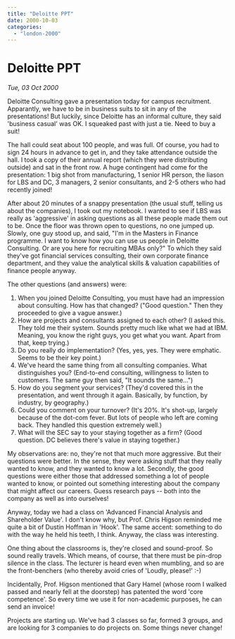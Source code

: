 ```yaml
---
title: "Deloitte PPT"
date: 2000-10-03
categories: 
  - "london-2000"
---
```


# Deloitte PPT

*Tue, 03 Oct 2000*

Deloitte Consulting gave a presentation today for campus recruitment. Apparantly, we have to be in business suits to sit in any of the presentations! But luckily, since Deloitte has an informal culture, they said 'business casual' was OK. I squeaked past with just a tie. Need to buy a suit!

The hall could seat about 100 people, and was full. Of course, you had to sign 24 hours in advance to get in, and they take attendance outside the hall. I took a copy of their annual report (which they were distributing outside) and sat in the front row. A huge contingent had come for the presentation: 1 big shot from manufacturing, 1 senior HR person, the liason for LBS and DC, 3 managers, 2 senior consultants, and 2-5 others who had recently joined!

After about 20 minutes of a snappy presentation (the usual stuff, telling us about the companies), I took out my notebook. I wanted to see if LBS was really as 'aggressive' in asking questions as all these people made them out to be. Once the floor was thrown open to questions, no one jumped up. Slowly, one guy stood up, and said, "I'm in the Masters in Finance programme. I want to know how you can use us people in Deloitte Consulting. Or are you here for recruiting MBAs only?" To which they said they've got financial services consulting, their own corporate finance department, and they value the analytical skills & valuation capabilities of finance people anyway.

The other questions (and answers) were:

1. When you joined Deloitte Consulting, you must have had an impression about consulting. How has that changed? ("Good question." Then they proceeded to give a vague answer.)
2. How are projects and consultants assigned to each other? (I asked this. They told me their system. Sounds pretty much like what we had at IBM. Meaning, you know the right guys, you get what you want. Apart from that, keep trying.)
3. Do you really do implementation? (Yes, yes, yes. They were emphatic. Seems to be their key point.)
4. We've heard the same thing from all consulting companies. What distinguishes you? (End-to-end consulting, willingness to listen to customers. The same guy then said, "It sounds the same...")
5. How do you segment your services? (They'd covered this in the presentation, and went through it again. Basically, by function, by industry, by geography.)
6. Could you comment on your turnover? (It's 20%. It's shot-up, largely because of the dot-com fever. But lots of people who left are coming back. They handled this question extremely well.)
7. What will the SEC say to your staying together as a firm? (Good question. DC believes there's value in staying together.)

My observations are: no, they're not that much more aggressive. But their questions were better. In the sense, they were asking stuff that they really wanted to know, and they wanted to know a lot. Secondly, the good questions were either those that addressed something a lot of people wanted to know, or pointed out something interesting about the company that might affect our careers. Guess research pays -- both into the company as well as into ourselves!

Anyway, today we had a class on 'Advanced Financial Analysis and Shareholder Value'. I don't know why, but Prof. Chris Higson reminded me quite a bit of Dustin Hoffman in 'Hook'. The same accent: something to do with the way he held his teeth, I think. Anyway, the class was interesting.

One thing about the classrooms is, they're closed and sound-proof. So sound really travels. Which means, of course, that there must be pin-drop silence in the class. The lecturer is heard even when mumbling, and so are the front-benchers (who thereby avoid cries of 'Loudly, please!' :-)

Incidentally, Prof. Higson mentioned that Gary Hamel (whose room I walked passed and nearly fell at the doorstep) has patented the word 'core competence'. So every time we use it for non-academic purposes, he can send an invoice!

Projects are starting up. We've had 3 classes so far, formed 3 groups, and are looking for 3 companies to do projects on. Some things never change!